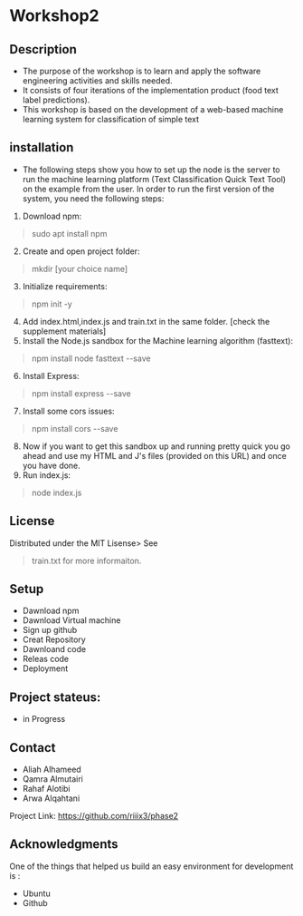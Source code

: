 # Workshop2

## Description 
* The purpose of the workshop is to learn and apply the software engineering activities and skills needed.
*  It consists of four iterations of the implementation product (food text label predictions).
*  This workshop is based on the development of a web-based machine learning system for classification of simple text



## installation
* The following steps show you how to set up the node is the server to run the machine learning platform
 (Text Classification Quick Text Tool) on the example from the user.  In order to run the first version of the system, you need the following steps:
1. Download npm:
>  sudo apt install npm
2. Create and open project folder:
> mkdir [your choice name]
3. Initialize requirements:
> npm init -y 
4. Add index.html,index.js and train.txt in the same folder. [check the supplement materials]
5. Install the Node.js sandbox for the Machine learning algorithm (fasttext):
> npm install node fasttext --save
6. Install Express:
> npm install express --save
7. Install some cors issues:
> npm install cors --save
8. Now if you want to get this sandbox up and running pretty quick you go ahead and use my 
HTML and J's files (provided on this URL) and once you have done. 
9. Run index.js:
> node index.js


## License
Distributed under the MIT Lisense> See 
>train.txt
 for more informaiton.


## Setup
* Dawnload npm 
* Dawnload Virtual machine
* Sign up github
* Creat Repository 
* Dawnloand code 
* Releas code 
* Deployment

## Project stateus:
* in Progress

## Contact 
* Aliah Alhameed 
* Qamra Almutairi
* Rahaf Alotibi
* Arwa Alqahtani 

Project Link:
https://github.com/riiix3/phase2


## Acknowledgments
One of the things that helped us build an easy environment for development is :
* Ubuntu
* Github

